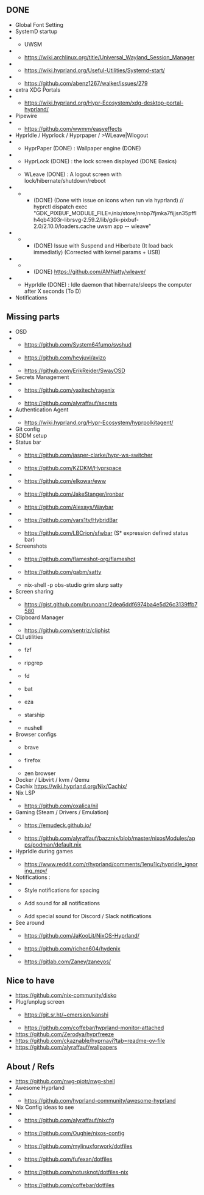 ## DONE
- Global Font Setting
- SystemD startup 
- - UWSM
- - https://wiki.archlinux.org/title/Universal_Wayland_Session_Manager
- - https://wiki.hyprland.org/Useful-Utilities/Systemd-start/
- - https://github.com/abenz1267/walker/issues/279
- extra XDG Portals
- - https://wiki.hyprland.org/Hypr-Ecosystem/xdg-desktop-portal-hyprland/
- Pipewire 
- - https://github.com/wwmm/easyeffects
- HyprIdle / Hyprlock / Hyprpaper / >WLeave|Wlogout
- - HyprPaper (DONE) : Wallpaper engine (DONE)
- - HyprLock (DONE) : the lock screen displayed (DONE Basics) 
- - WLeave (DONE) : A logout screen with lock/hibernate/shutdown/reboot 
- - - (DONE) (Done with issue on icons when run via hyprland) // hyprctl dispatch exec "GDK_PIXBUF_MODULE_FILE=/nix/store/nnbp7fjmka7fijjsn35pfflh4qb4303r-librsvg-2.59.2/lib/gdk-pixbuf-2.0/2.10.0/loaders.cache uwsm app -- wleave"
- - - (DONE) Issue with Suspend and Hiberbate (It load back immediatly) (Corrected with kernel params + USB)
- - - (DONE) https://github.com/AMNatty/wleave/
- - HyprIdle (DONE) : Idle daemon that hibernate/sleeps the computer after X seconds (To D)
- Notifications
## Missing parts
- OSD 
- - https://github.com/System64fumo/syshud
- - https://github.com/heyjuvi/avizo
- - https://github.com/ErikReider/SwayOSD
- Secrets Management
- - https://github.com/yaxitech/ragenix
- - https://github.com/alyraffauf/secrets
- Authentication Agent 
- - https://wiki.hyprland.org/Hypr-Ecosystem/hyprpolkitagent/
- Git config
- SDDM setup
- Status bar
- - https://github.com/jasper-clarke/hypr-ws-switcher
- - https://github.com/KZDKM/Hyprspace
- - https://github.com/elkowar/eww
- - https://github.com/JakeStanger/ironbar
- - https://github.com/Alexays/Waybar
- - https://github.com/vars1ty/HybridBar
- - https://github.com/LBCrion/sfwbar  (S* expression defined status bar)
- Screenshots 
- - https://github.com/flameshot-org/flameshot
- - https://github.com/gabm/satty
- - nix-shell -p obs-studio grim slurp satty
- Screen sharing
- - https://gist.github.com/brunoanc/2dea6ddf6974ba4e5d26c3139ffb7580
- Clipboard Manager
- - https://github.com/sentriz/cliphist
- CLI utilities 
- - fzf
- - ripgrep
- - fd
- - bat
- - eza
- - starship
- - nushell
- Browser configs 
- - brave
- - firefox
- - zen browser
- Docker / Libvirt / kvm / Qemu
- Cachix https://wiki.hyprland.org/Nix/Cachix/
- Nix LSP
- - https://github.com/oxalica/nil
- Gaming (Steam / Drivers / Emulation)
- - https://emudeck.github.io/
- - https://github.com/alyraffauf/bazznix/blob/master/nixosModules/apps/podman/default.nix
- HyprIdle during games
- - https://www.reddit.com/r/hyprland/comments/1enu1lc/hypridle_ignoring_mpv/
- Notifications :
- - Style notifications for spacing 
- - Add sound for all notifications
- - Add special sound for Discord / Slack notifications
- See around 
- - https://github.com/JaKooLit/NixOS-Hyprland/
- - https://github.com/richen604/hydenix
- - https://gitlab.com/Zaney/zaneyos/
## Nice to have
- https://github.com/nix-community/disko
- Plug/unplug screen
- - https://git.sr.ht/~emersion/kanshi
- - https://github.com/coffebar/hyprland-monitor-attached
- https://github.com/Zerodya/hyprfreeze
- https://github.com/ckaznable/hyprnavi?tab=readme-ov-file
- https://github.com/alyraffauf/wallpapers



## About / Refs
- https://github.com/nwg-piotr/nwg-shell
- Awesome Hyprland
- - https://github.com/hyprland-community/awesome-hyprland
- Nix Config ideas to see
- - https://github.com/alyraffauf/nixcfg
- - https://github.com/Oughie/nixos-config
- - https://github.com/mylinuxforwork/dotfiles
- - https://github.com/fufexan/dotfiles
- - https://github.com/notusknot/dotfiles-nix
- - https://github.com/coffebar/dotfiles